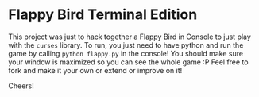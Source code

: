# Flappy Bird Terminal Edition

This project was just to hack together a Flappy Bird in Console to just play
with the `curses` library. To run, you just need to have python and run the
game by calling `python flappy.py` in the console! You should make sure your
window is maximized so you can see the whole game :P Feel free to fork and make
it your own or extend or improve on it!

Cheers!
